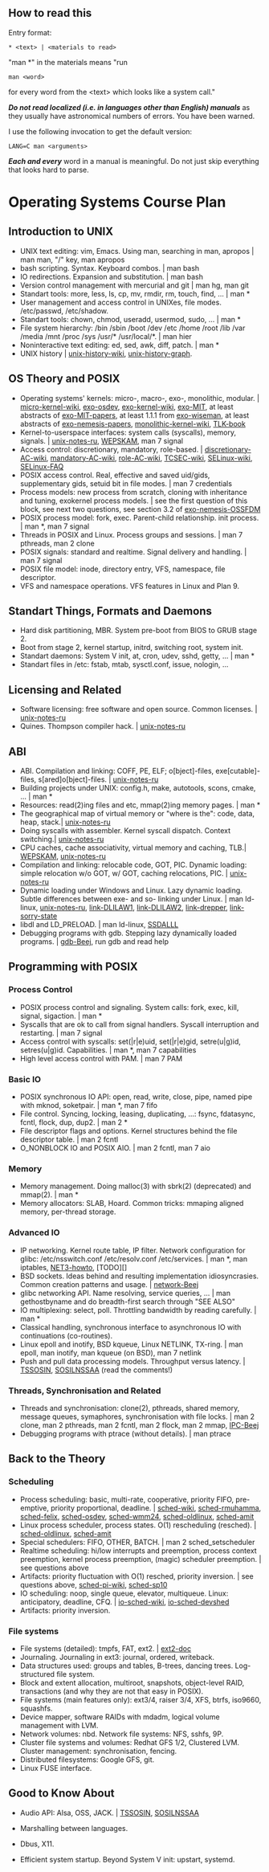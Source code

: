 ## How to read this

Entry format:

    * <text> | <materials to read>

"man \*" in the materials means "run

    man <word>

for every word from the \<text\> which looks like a system call."

***Do not read localized (i.e. in languages other than English) manuals*** as they usually have astronomical numbers of errors. You have been warned.

I use the following invocation to get the default version:

    LANG=C man <arguments>

***Each and every*** word in a manual is meaningful. Do not just skip everything that looks hard to parse.

# Operating Systems Course Plan

## Introduction to UNIX

* UNIX text editing: vim, Emacs. Using man, searching in man, apropos | man man, "/" key, man apropos
* bash scripting. Syntax. Keyboard combos. | man bash
* IO redirections. Expansion and substitution. | man bash
* Version control management with mercurial and git | man hg, man git
* Standart tools: more, less, ls, cp, mv, rmdir, rm, touch, find, ... | man \*
* User management and access control in UNIXes, file modes. /etc/passwd, /etc/shadow.
* Standart tools: chown, chmod, useradd, usermod, sudo, ... | man \*
* File system hierarchy: /bin /sbin /boot /dev /etc /home /root /lib /var /media /mnt /proc /sys /usr/\* /usr/local/\*. | man hier
* Noninteractive text editing: ed, sed, awk, diff, patch. | man \*
* UNIX history | [unix-history-wiki][], [unix-history-graph][].

## OS Theory and POSIX

* Operating systems' kernels: micro-, macro-, exo-, monolithic, modular. | [micro-kernel-wiki][], [exo-osdev][], [exo-kernel-wiki][], [exo-MIT][], at least abstracts of [exo-MIT-papers][], at least 1.1.1 from [exo-wiseman], at least abstracts of [exo-nemesis-papers][], [monolithic-kernel-wiki][], [TLK-book][]
* Kernel-to-userspace interfaces: system calls (syscalls), memory, signals. | [unix-notes-ru][], [WEPSKAM][], man 7 signal
* Access control: discretionary, mandatory, role-based. | [discretionary-AC-wiki][], [mandatory-AC-wiki][], [role-AC-wiki][], [TCSEC-wiki][], [SELinux-wiki][], [SELinux-FAQ][]
* POSIX access control. Real, effective and saved uid/gids, supplementary gids, setuid bit in file modes. | man 7 credentials
* Process models: new process from scratch, cloning with inheritance and tuning, exokernel process models. | see the first question of this block, see next two questions, see section 3.2 of [exo-nemesis-OSSFDM][]
* POSIX process model: fork, exec. Parent-child relationship. init process. | man \*, man 7 signal
* Threads in POSIX and Linux. Process groups and sessions. | man 7 pthreads, man 2 clone
* POSIX signals: standard and realtime. Signal delivery and handling. | man 7 signal
* POSIX file model: inode, directory entry, VFS, namespace, file descriptor.
* VFS and namespace operations. VFS features in Linux and Plan 9.

## Standart Things, Formats and Daemons

* Hard disk partitioning, MBR. System pre-boot from BIOS to GRUB stage 2.
* Boot from stage 2, kernel startup, initrd, switching root, system init.
* Standart daemons: System V init, at, cron, udev, sshd, getty, ... | man \*
* Standart files in /etc: fstab, mtab, sysctl.conf, issue, nologin, ...

## Licensing and Related

* Software licensing: free software and open source. Common licenses.  | [unix-notes-ru][]
* Quines. Thompson compiler hack. | [unix-notes-ru][]

## ABI

* ABI. Compilation and linking: COFF, PE, ELF; o[bject]-files, exe[cutable]-files, s[ared]o[bject]-files. | [unix-notes-ru][]
* Building projects under UNIX: config.h, make, autotools, scons, cmake, ... | man \*
* Resources: read(2)ing files and etc, mmap(2)ing memory pages. | man \*
* The geographical map of virtual memory or "where is the": code, data, heap, stack.| [unix-notes-ru][]
* Doing syscalls with assembler. Kernel syscall dispatch. Context switching.| [unix-notes-ru][]
* CPU caches, cache associativity, virtual memory and caching, TLB.| [WEPSKAM][], [unix-notes-ru][]
* Compilation and linking: relocable code, GOT, PIC. Dynamic loading: simple relocation w/o GOT, w/ GOT, caching relocations, PIC. | [unix-notes-ru][]
* Dynamic loading under Windows and Linux. Lazy dynamic loading. Subtle differences between exe- and so- linking under Linux. | man ld-linux, [unix-notes-ru][], [link-DLILAW1][], [link-DLILAW2][], [link-drepper][], [link-sorry-state][]
* libdl and LD\_PRELOAD. | man ld-linux, [SSDALLL][]
* Debugging programs with gdb. Stepping lazy dynamically loaded programs. | [gdb-Beej][], run gdb and read help

## Programming with POSIX

### Process Control
* POSIX process control and signaling. System calls: fork, exec, kill, signal, sigaction. | man \*
* Syscalls that are ok to call from signal handlers. Syscall interruption and restarting. | man 7 signal
* Access control with syscalls: set(|r|e)uid, set(|r|e)gid, setre(u|g)id, setres(u|g)id. Capabilities. | man \*, man 7 capabilities
* High level access control with PAM. | man 7 PAM

### Basic IO
* POSIX synchronous IO API: open, read, write, close, pipe, named pipe with mknod, soketpair. | man \*, man 7 fifo
* File control. Syncing, locking, leasing, duplicating, ...: fsync, fdatasync, fcntl, flock, dup, dup2. | man 2 \*
* File descriptor flags and options. Kernel structures behind the file descriptor table. | man 2 fcntl
* O\_NONBLOCK IO and POSIX AIO. | man 2 fcntl, man 7 aio

### Memory
* Memory management. Doing malloc(3) with sbrk(2) (deprecated) and mmap(2). | man \*
* Memory allocators: SLAB, Hoard. Common tricks: mmaping aligned memory, per-thread storage.

### Advanced IO
* IP networking. Kernel route table, IP filter. Network configuration for glibc: /etc/nsswitch.conf /etc/resolv.conf /etc/services. | man \*, man iptables, [NET3-howto][], [TODO][]
* BSD sockets. Ideas behind and resulting implementation idiosyncrasies. Common creation patterns and usage. | [network-Beej][]
* glibc networking API. Name resolving, service queries, ... | man gethostbyname and do breadth-first search through "SEE ALSO"
* IO multiplexing: select, poll. Throttling bandwidth by reading carefully. | man \*
* Classical handling, synchronous interface to asynchronous IO with continuations (co-routines).
* Linux epoll and inotify, BSD kqueue, Linux NETLINK, TX-ring. | man epoll, man inotify, man kqueue (on BSD), man 7 netlink
* Push and pull data processing models. Throughput versus latency.  | [TSSOSIN][], [SOSILNSSAA][] (read the comments!)

### Threads, Synchronisation and Related
* Threads and synchronisation: clone(2), pthreads, shared memory, message queues, symaphores, synchronisation with file locks. | man 2 clone, man 2 pthreads, man 2 fcntl, man 2 flock, man 2 mmap, [IPC-Beej][]
* Debugging programs with ptrace (without details). | man ptrace

## Back to the Theory

### Scheduling

* Process scheduling: basic, multi-rate, cooperative, priority FIFO, pre-emptive, priority proportional, deadline. | [sched-wiki][], [sched-rmuhamma][], [sched-felix][], [sched-osdev][], [sched-wmm24][], [sched-oldlinux][], [sched-amit][]
* Linux process scheduler, process states. O(1) rescheduling (resched). | [sched-oldlinux][], [sched-amit][]
* Special schedulers: FIFO, OTHER, BATCH. | man 2 sched\_setscheduler
* Realtime scheduling: hi/low interrupts and preemption, process context preemption, kernel process preemption, (magic) scheduler preemption. | see questions above
* Artifacts: priority fluctuation with O(1) resched, priority inversion. | see questions above, [sched-pi-wiki][], [sched-sp10][]
* IO scheduling: noop, single queue, elevator, multiqueue. Linux: anticipatory, deadline, CFQ. | [io-sched-wiki][], [io-sched-devshed][]
* Artifacts: priority inversion.

### File systems

* File systems (detailed): tmpfs, FAT, ext2. | [ext2-doc][]
* Journaling. Journaling in ext3: journal, ordered, writeback.
* Data structures used: groups and tables, B-trees, dancing trees. Log-structured file system.
* Block and extent allocation, multiroot, snapshots, object-level RAID, transactions (and why they are not that easy in POSIX).
* File systems (main features only): ext3/4, raiser 3/4, XFS, btrfs, iso9660, squashfs.
* Device mapper, software RAIDs with mdadm, logical volume management with LVM.
* Network volumes: nbd. Network file systems: NFS, sshfs, 9P.
* Cluster file systems and volumes: Redhat GFS 1/2, Clustered LVM. Cluster management: synchronisation, fencing.
* Distributed filesystems: Google GFS, git.
* Linux FUSE interface.

## Good to Know About

* Audio API: Alsa, OSS, JACK. | [TSSOSIN][], [SOSILNSSAA][]
* Marshalling between languages.
* Dbus, X11.
* Efficient system startup. Beyond System V init: upstart, systemd.

  [sched-sp10]: http://www.cs.uiuc.edu/class/sp10/cs423/lectures/08-sched.pdf
  [io-sched-wiki]: http://en.wikipedia.org/wiki/I/O_scheduling
  [io-sched-devshed]: http://www.devshed.com/c/a/BrainDump/Linux-IO-Schedulers/
  [sched-pi-wiki]: http://en.wikipedia.org/wiki/Priority_inversion
  [sched-wiki]: http://en.wikipedia.org/wiki/Scheduling_(computing)
  [sched-wmm24]: https://www.cs.drexel.edu/~wmm24/cs370/resources/Scheduler.pdf
  [sched-amit]: http://cs.boisestate.edu/~amit/teaching/597/scheduling.pdf
  [sched-oldlinux]: http://oreilly.com/catalog/linuxkernel/chapter/ch10.html
  [sched-osdev]: http://wiki.osdev.org/Scheduling_Algorithms
  [sched-felix]: http://homepages.uel.ac.uk/u0214248/FELIX1.htm
  [sched-rmuhamma]: http://www.personal.kent.edu/~rmuhamma/OpSystems/Myos/cpuScheduling.htm
  [unix-notes-ru]: http://github.com/oxij/unix-notes-ru/
  [monolithic-kernel-wiki]: http://en.wikipedia.org/wiki/Monolithic_kernel
  [discretionary-AC-wiki]: http://en.wikipedia.org/wiki/Discretionary_access_control
  [mandatory-AC-wiki]: http://en.wikipedia.org/wiki/Mandatory_access_control
  [role-AC-wiki]: http://en.wikipedia.org/wiki/Role-based_access_control
  [SELinux-wiki]: http://en.wikipedia.org/wiki/Security-Enhanced_Linux
  [SELinux-FAQ]: http://www.nsa.gov/research/selinux/faqs.shtml
  [TCSEC-wiki]: http://en.wikipedia.org/wiki/Trusted_Computer_System_Evaluation_Criteria
  [micro-kernel-wiki]: http://en.wikipedia.org/wiki/Microkernel
  [exo-osdev]: http://wiki.osdev.org/Exokernel
  [exo-kernel-wiki]: http://en.wikipedia.org/wiki/Exokernel
  [exo-MIT]: http://pdos.csail.mit.edu/exo.html
  [exo-MIT-papers]: http://pdos.csail.mit.edu/PDOS-papers.html#Exokernels
  [exo-wiseman]: http://u.cs.biu.ac.il/~wiseman/2os/microkernels/exokernel.pdf
  [exo-nemesis-papers]: http://www.cl.cam.ac.uk/research/srg/netos/old-projects/nemesis/documentation.html
  [exo-nemesis-OSSFDM]: http://www.cl.cam.ac.uk/Research/SRG/netos/old-projects/pegasus/papers/usenix.ps.gz
  [TLK-book]: http://tldp.org/LDP/tlk/tlk.html
  [unix-history-wiki]: http://en.wikipedia.org/wiki/Unix#History "Unix history"
  [unix-history-graph]: http://www.levenez.com/unix/unix_a4.pdf  "Unix version history graph"
  [link-sorry-state]: http://www.macieira.org/blog/2012/01/sorry-state-of-dynamic-libraries-on-linux/
  [link-DLILAW1]: http://www.symantec.com/connect/articles/dynamic-linking-linux-and-windows-part-one
  [link-DLILAW2]: http://www.symantec.com/connect/articles/dynamic-linking-linux-and-windows-part-two
  [link-drepper]: http://www.akkadia.org/drepper/dsohowto.pdf-
  [NET3-howto]: http://tldp.org/HOWTO/NET3-4-HOWTO.html
  [SSDALLL]: http://www.yolinux.com/TUTORIALS/LibraryArchives-StaticAndDynamic.html
  [gdb-Beej]: http://beej.us/guide/bggdb/
  [network-Beej]: http://beej.us/guide/bgnet/
  [IPC-Beej]: http://beej.us/guide/bgipc/
  [WEPSKAM]: http://lwn.net/Articles/250967/
  [TSSOSIN]: http://insanecoding.blogspot.com/2007/05/sorry-state-of-sound-in-linux.html
  [SOSILNSSAA]: http://insanecoding.blogspot.com/2009/06/state-of-sound-in-linux-not-so-sorry.html
  [ext2-doc]: http://www.nongnu.org/ext2-doc/
